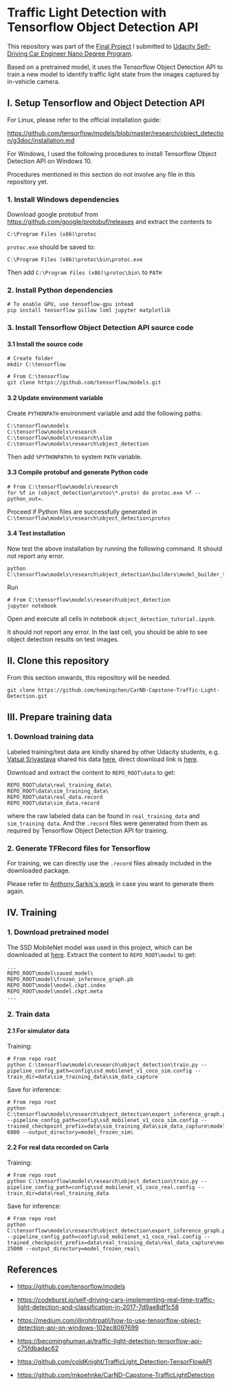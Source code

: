 # Traffic Light Detection with Tensorflow Object Detection API

This repository was part of the [Final Project](https://github.com/hemingchen/CarND-Capstone) I submitted to [Udacity Self-Driving Car Engineer Nano Degree Program](https://eu.udacity.com/course/self-driving-car-engineer-nanodegree--nd013).

Based on a pretrained model, it uses the Tensorflow Object Detection API to train a new model to identify traffic light state from the images captured by in-vehicle camera.


## I. Setup Tensorflow and Object Detection API

For Linux, please refer to the official installation guide:
 
<https://github.com/tensorflow/models/blob/master/research/object_detection/g3doc/installation.md>

For Windows, I used the following procedures to install Tensorflow Object Detection API on Windows 10. 

Procedures mentioned in this section do not involve any file in this repository yet.

### 1. Install Windows dependencies

Download google protobuf from <https://github.com/google/protobuf/releases> and extract the contents to
```
C:\Program Files (x86)\protoc
```

`protoc.exe` should be saved to:
```
C:\Program Files (x86)\protoc\bin\protoc.exe

```

Then add `C:\Program Files (x86)\protoc\bin\` to `PATH`

### 2. Install Python dependencies
```
# To enable GPU, use tensoflow-gpu intead
pip install tensorflow pillow lxml jupyter matplotlib
```

### 3. Install Tensorflow Object Detection API source code

#### 3.1 Install the source code
```
# Create folder
mkdir C:\tensorflow
```

```
# From C:\tensorflow
git clone https://github.com/tensorflow/models.git
```

#### 3.2 Update environment variable
Create `PYTHONPATH` environment variable and add the following paths:
```
C:\tensorflow\models
C:\tensorflow\models\research
C:\tensorflow\models\research\slim
C:\tensorflow\models\research\object_detection
```

Then add `%PYTHONPATH%` to system `PATH` variable.

#### 3.3 Compile protobuf and generate Python code
```
# From C:\tensorflow\models\research
for %f in (object_detection\protos\*.proto) do protoc.exe %f --python_out=.
```

Proceed if Python files are successfully generated in `C:\tensorflow\models\research\object_detection\protos`

#### 3.4 Test installation

Now test the above installation by running the following command. It should not report any error.
```
python C:\tensorflow\models\research\object_detection\builders\model_builder_test.py
```

Run
```
# From C:\tensorflow\models\research\object_detection
jupyter notebook
```

Open and execute all cells in notebook `object_detection_tutorial.ipynb`.

It should not report any error. In the last cell, you should be able to see object detection results on test images.




## II. Clone this repository

From this section onwards, this repository will be needed.
```
git clone https://github.com/hemingchen/CarND-Capstone-Traffic-Light-Detection.git
```




## III. Prepare training data

### 1. Download training data

Labeled training/test data are kindly shared by other Udacity students, e.g. [Vatsal Srivastava](https://becominghuman.ai/traffic-light-detection-tensorflow-api-c75fdbadac62) shared his data [here](https://github.com/coldKnight/TrafficLight_Detection-TensorFlowAPI), direct download link is [here](https://drive.google.com/file/d/0B-Eiyn-CUQtxdUZWMkFfQzdObUE/view?usp=sharing).

Download and extract the content to `REPO_ROOT\data` to get:
```
REPO_ROOT\data\real_training_data\
REPO_ROOT\data\sim_training_data\
REPO_ROOT\data\real_data.record
REPO_ROOT\data\sim_data.record
```

where the raw labeled data can be found in `real_training_data` and `sim_training data`. And the `.record` files were generated from them as required by Tensorflow Object Detection API for training. 

### 2. Generate TFRecord files for Tensorflow

For training, we can directly use the `.record` files already included in the downloaded package. 

Please refer to [Anthony Sarkis's work](https://codeburst.io/self-driving-cars-implementing-real-time-traffic-light-detection-and-classification-in-2017-7d9ae8df1c58) in case you want to generate them again.




## IV. Training

### 1. Download pretrained model

The SSD MobileNet model was used in this project, which can be downloaded at [here](http://download.tensorflow.org/models/object_detection/ssd_mobilenet_v1_coco_2017_11_17.tar.gz). Extract the content to `REPO_ROOT\model` to get:
```
...
REPO_ROOT\model\saved_model\
REPO_ROOT\model\frozen_inference_graph.pb
REPO_ROOT\model\model.ckpt.index
REPO_ROOT\model\model.ckpt.meta
...
```


### 2. Train data

#### 2.1 For simulator data

Training:
```
# From repo root
python C:\tensorflow\models\research\object_detection\train.py --pipeline_config_path=config\ssd_mobilenet_v1_coco_sim.config --train_dir=data\sim_training_data\sim_data_capture
```

Save for inference:
```
# From repo root
python C:\tensorflow\models\research\object_detection\export_inference_graph.py --pipeline_config_path=config\ssd_mobilenet_v1_coco_sim.config --trained_checkpoint_prefix=data\sim_training_data\sim_data_capture\model.ckpt-6000 --output_directory=model_frozen_sim\
```


#### 2.2 For real data recorded on Carla

Training:
```
# From repo root
python C:\tensorflow\models\research\object_detection\train.py --pipeline_config_path=config\ssd_mobilenet_v1_coco_real.config --train_dir=data\real_training_data
```

Save for inference:
```
# From repo root
python C:\tensorflow\models\research\object_detection\export_inference_graph.py --pipeline_config_path=config\ssd_mobilenet_v1_coco_real.config --trained_checkpoint_prefix=data\real_training_data\real_data_capture\model.ckpt-25000 --output_directory=model_frozen_real\
```




## References

- <https://github.com/tensorflow/models>

- <https://codeburst.io/self-driving-cars-implementing-real-time-traffic-light-detection-and-classification-in-2017-7d9ae8df1c58>

- <https://medium.com/@rohitrpatil/how-to-use-tensorflow-object-detection-api-on-windows-102ec8097699>

- <https://becominghuman.ai/traffic-light-detection-tensorflow-api-c75fdbadac62>

- <https://github.com/coldKnight/TrafficLight_Detection-TensorFlowAPI>

- <https://github.com/mkoehnke/CarND-Capstone-TrafficLightDetection>
